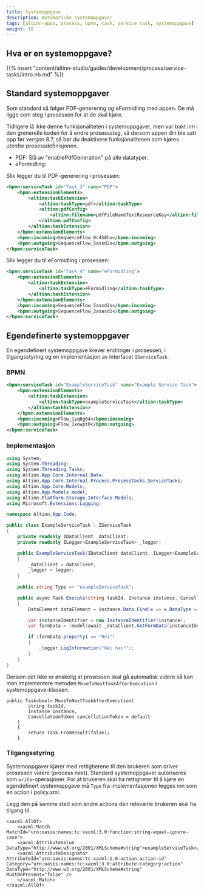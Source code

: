 ```yaml
---
title: Systemoppgave
description: Automatiske systemoppgaver
tags: [altinn-apps, process, bpmn, task, service task, systemoppgave]
weight: 10
---
```


## Hva er en systemoppgave?

{{% insert "content/altinn-studio/guides/development/process/service-tasks/intro.nb.md" %}}

## Standard systemoppgaver
Som standard så følger PDF-generering og eFormidling med appen.
De må ligge som steg i prosessen for at de skal kjøre.

Tidligere lå ikke denne funksjonaliteten i systemoppgaver, men var bakt inn i den grenerelle koden for å endre prosesssteg, så dersom appen din ble satt opp før versjon 8.7, så bør du deaktivere funksjonalitenen som kjøres utenfor prosessdefinisjonen.
- PDF: Slå av "enablePdfGeneration" på alle datatyper.
- eFormidling:

Slik legger du til PDF-generering i prosessen:
```xml
<bpmn:serviceTask id="Task_3" name="PDF">
    <bpmn:extensionElements>
        <altinn:taskExtension>
            <altinn:taskType>pdf</altinn:taskType>
            <altinn:pdfConfig>
                <altinn:filename>pdfFileNameTextResourceKey</altinn:filename>
            </altinn:pdfConfig>
        </altinn:taskExtension>
    </bpmn:extensionElements>
    <bpmn:incoming>SequenceFlow_0c458hu</bpmn:incoming>
    <bpmn:outgoing>SequenceFlow_5assd2s</bpmn:outgoing>
</bpmn:serviceTask>
```

Slik legger du til eFormidling i prosessen:
```xml
<bpmn:serviceTask id="Task_4" name="eFormidling">
    <bpmn:extensionElements>
        <altinn:taskExtension>
            <altinn:taskType>eFormidling</altinn:taskType>
        </altinn:taskExtension>
    </bpmn:extensionElements>
    <bpmn:incoming>SequenceFlow_5assd2s</bpmn:incoming>
    <bpmn:outgoing>SequenceFlow_2asasd1</bpmn:outgoing>
</bpmn:serviceTask>
```

## Egendefinerte systemoppgaver
En egendefinert systemoppgave krever endringer i prosessen, i tilgangsstyring og en implementasjon av interfacet `IServiceTask`.

### BPMN

```xml
<bpmn:serviceTask id="ExampleServiceTask" name="Example Service Task">
    <bpmn:extensionElements>
        <altinn:taskExtension>
            <altinn:taskType>exampleServiceTask</altinn:taskType>
        </altinn:taskExtension>
    </bpmn:extensionElements>
    <bpmn:incoming>Flow_1yq6g64</bpmn:incoming>
    <bpmn:outgoing>Flow_1xowpt0</bpmn:outgoing>
</bpmn:serviceTask>
```

### Implementasjon

```csharp
using System;
using System.Threading;
using System.Threading.Tasks;
using Altinn.App.Core.Internal.Data;
using Altinn.App.Core.Internal.Process.ProcessTasks.ServiceTasks;
using Altinn.App.Core.Models;
using Altinn.App.Models.model;
using Altinn.Platform.Storage.Interface.Models;
using Microsoft.Extensions.Logging;

namespace Altinn.App.Code;

public class ExampleServiceTask : IServiceTask
{
    private readonly IDataClient _dataClient;
    private readonly ILogger<ExampleServiceTask> _logger;

    public ExampleServiceTask(IDataClient dataClient, ILogger<ExampleServiceTask> logger)
    {
        _dataClient = dataClient;
        _logger = logger;
    }
    
    public string Type => "exampleServiceTask";

    public async Task Execute(string taskId, Instance instance, CancellationToken cancellationToken = default)
    {
        DataElement dataElement = instance.Data.Find(x => x.DataType == "model");

        var instanceIdentifier = new InstanceIdentifier(instance);
        var formData = (model)await _dataClient.GetFormData(instanceIdentifier.InstanceGuid, typeof(model), instance.Org, instance.AppId, int.Parse(instance.InstanceOwner.PartyId), Guid.Parse(dataElement.Id));

        if (formData.property1 == "Hei")
        {
            _logger.LogInformation("Hei hei!");
        }
    }
}
```

Dersom det ikke er ønskelig at prosessen skal gå automatisk videre så kan man implementere metoden `MoveToNextTaskAfterExecution` i systemoppgave-klassen.
```
public Task<bool> MoveToNextTaskAfterExecution(
        string taskId,
        Instance instance,
        CancellationToken cancellationToken = default
    )
    {
        return Task.FromResult(false);
    }
```

### Tilgangsstyring
Systemoppgaver kjører med rettighetene til den brukeren som driver prosessen videre (process next). Standard systemoppgaver autoriseres som `write`-operasjoner. For at brukeren skal ha rettigheter til å kjøre en egendefinert systemoppgave må `Type` fra implementasjonen legges inn som en action i policy.xml.

Legg den på samme sted som andre actions den relevante brukeren skal ha tilgang til.
```
<xacml:AllOf>
    <xacml:Match MatchId="urn:oasis:names:tc:xacml:3.0:function:string-equal-ignore-case">
    <xacml:AttributeValue DataType="http://www.w3.org/2001/XMLSchema#string">exampleServiceTask</xacml:AttributeValue>
    <xacml:AttributeDesignator AttributeId="urn:oasis:names:tc:xacml:1.0:action:action-id" Category="urn:oasis:names:tc:xacml:3.0:attribute-category:action" DataType="http://www.w3.org/2001/XMLSchema#string" MustBePresent="false" />
    </xacml:Match>
</xacml:AllOf>
```